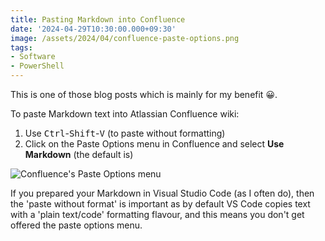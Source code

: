 ```yaml
---
title: Pasting Markdown into Confluence
date: '2024-04-29T10:30:00.000+09:30'
image: /assets/2024/04/confluence-paste-options.png
tags:
- Software
- PowerShell
---
```


This is one of those blog posts which is mainly for my benefit 😀.

To paste Markdown text into Atlassian Confluence wiki:

1. Use <kbd>Ctrl</kbd>-<kbd>Shift</kbd>-<kbd>V</kbd> (to paste without formatting)
2. Click on the Paste Options menu in Confluence and select **Use Markdown** (the default is)

![Confluence's Paste Options menu](/assets/2024/04/confluence-paste-options.png)

If you prepared your Markdown in Visual Studio Code (as I often do), then the 'paste without format' is important as by default VS Code copies text with a 'plain text/code' formatting flavour, and this means you don't get offered the paste options menu.
